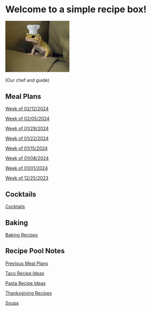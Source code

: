 # Welcome to a simple recipe box!

<img src="./lizard_chef.jpg" alt="Our Hero" width="200"/>

(Our chef and guide) 

## Meal Plans

[Week of 02/12/2024](./mealplan20240212.md)

[Week of 02/05/2024](./mealplan20240205.md)

[Week of 01/29/2024](./mealplan20240129.md)

[Week of 01/22/2024](./mealplan20240122.md)

[Week of 01/15/2024](./mealplan20240115.md)

[Week of 01/08/2024](./mealplan20240108.md)

[Week of 01/01/2024](./mealplan20240101.md)

[Week of 12/25/2023](./mealplan20231225.md)


## Cocktails

[Cocktails](./CockTailIndex.md)

## Baking

[Baking Recipes](./BakingIndex.md)

## Recipe Pool Notes

[Previous Meal Plans](./PreviousMealPlansIndex.md)

[Taco Recipe Ideas](./TacoRecipeIdeas.md)

[Pasta Recipe Ideas](./PastaRecipeIdeas.md)

[Thanksgiving Recipes](./ThanksgivingIndex.md)

[Soups](./SoupIndex.md)